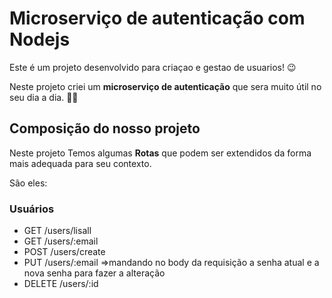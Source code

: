 # Microserviço de autenticação com Nodejs

Este é um projeto desenvolvido para criaçao e gestao de usuarios! :wink:

Neste projeto criei um **microserviço de autenticação** que sera muito útil no seu dia a dia. :hammer::wrench:

## Composição do nosso projeto

Neste projeto Temos algumas **Rotas** que podem ser extendidos da forma mais adequada para seu contexto. 

São eles:

### Usuários

* GET /users/lisall
* GET /users/:email
* POST /users/create
* PUT /users/:email =>mandando no body da requisição a senha atual e a nova senha para fazer a alteração
* DELETE /users/:id



